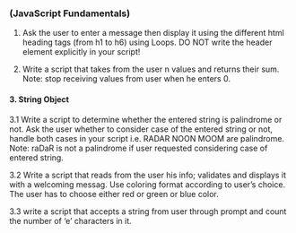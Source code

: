 ### (JavaScript Fundamentals)

1. Ask the user to enter a message then display it using the different html heading tags (from h1 to h6) using Loops.
  DO NOT write the header element explicitly in your script!
  
2. Write a script that takes from the user n values and returns their sum.
    Note: stop receiving values from user when he enters 0.

#### 3. String Object

3.1 Write a script to determine whether the entered string is palindrome or not. 
    Ask the user whether to consider case of the entered string or not, handle both cases in your script
i.e. RADAR NOON MOOM are palindrome. Note: raDaR is not a palindrome if user requested considering case of entered string.

3.2 Write a script that reads from the user his info; validates and displays it with a welcoming messag.
    Use coloring format according to user’s choice. The user has to choose either red or green or blue color.

3.3 write a script that accepts a string from user through prompt and count the number of ‘e’ characters in it.
